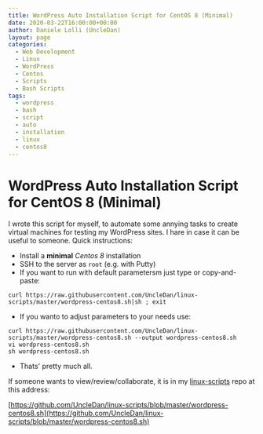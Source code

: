 ```yaml
---
title: WordPress Auto Installation Script for CentOS 8 (Minimal)
date: 2020-03-22T16:00:00+00:00
author: Daniele Lolli (UncleDan)
layout: page
categories:
  - Web Development
  - Linux
  - WordPress
  - Centos
  - Scripts
  - Bash Scripts
tags:
  - wordpress
  - bash
  - script
  - auto
  - installation
  - linux
  - centos8
---
```

# WordPress Auto Installation Script for CentOS 8 (Minimal)
I wrote this script for myself, to automate some annying tasks to create virtual machines for testing my WordPress sites.
I hare in case it can be useful to someone.
Quick instructions:

* Install a **minimal** *Centos 8* installation
* SSH to the server as `root` (e.g. with Putty)
* If you want to run with default parametersm just type or copy-and-paste:
```
curl https://raw.githubusercontent.com/UncleDan/linux-scripts/master/wordpress-centos8.sh|sh ; exit
```
* If you wanto to adjust parameters to your needs use:
```
curl https://raw.githubusercontent.com/UncleDan/linux-scripts/master/wordpress-centos8.sh --output wordpress-centos8.sh
vi wordpress-centos8.sh
sh wordpress-centos8.sh
```
* Thats' pretty much all.

If someone wants to view/review/collaborate, it is in my [linux-scripts](https://github.com/UncleDan/linux-scripts) repo at this address:

[https://github.com/UncleDan/linux-scripts/blob/master/wordpress-centos8.sh](https://github.com/UncleDan/linux-scripts/blob/master/wordpress-centos8.sh)

